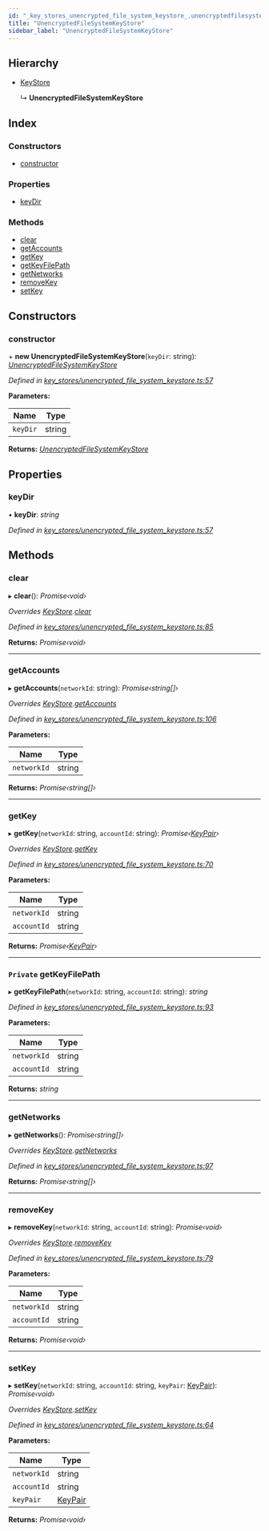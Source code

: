 ```yaml
---
id: "_key_stores_unencrypted_file_system_keystore_.unencryptedfilesystemkeystore"
title: "UnencryptedFileSystemKeyStore"
sidebar_label: "UnencryptedFileSystemKeyStore"
---
```


## Hierarchy

* [KeyStore](_key_stores_keystore_.keystore.md)

  ↳ **UnencryptedFileSystemKeyStore**

## Index

### Constructors

* [constructor](_key_stores_unencrypted_file_system_keystore_.unencryptedfilesystemkeystore.md#constructor)

### Properties

* [keyDir](_key_stores_unencrypted_file_system_keystore_.unencryptedfilesystemkeystore.md#keydir)

### Methods

* [clear](_key_stores_unencrypted_file_system_keystore_.unencryptedfilesystemkeystore.md#clear)
* [getAccounts](_key_stores_unencrypted_file_system_keystore_.unencryptedfilesystemkeystore.md#getaccounts)
* [getKey](_key_stores_unencrypted_file_system_keystore_.unencryptedfilesystemkeystore.md#getkey)
* [getKeyFilePath](_key_stores_unencrypted_file_system_keystore_.unencryptedfilesystemkeystore.md#private-getkeyfilepath)
* [getNetworks](_key_stores_unencrypted_file_system_keystore_.unencryptedfilesystemkeystore.md#getnetworks)
* [removeKey](_key_stores_unencrypted_file_system_keystore_.unencryptedfilesystemkeystore.md#removekey)
* [setKey](_key_stores_unencrypted_file_system_keystore_.unencryptedfilesystemkeystore.md#setkey)

## Constructors

###  constructor

\+ **new UnencryptedFileSystemKeyStore**(`keyDir`: string): *[UnencryptedFileSystemKeyStore](_key_stores_unencrypted_file_system_keystore_.unencryptedfilesystemkeystore.md)*

*Defined in [key_stores/unencrypted_file_system_keystore.ts:57](https://github.com/nearprotocol/nearlib/blob/cbaa79a/src.ts/key_stores/unencrypted_file_system_keystore.ts#L57)*

**Parameters:**

Name | Type |
------ | ------ |
`keyDir` | string |

**Returns:** *[UnencryptedFileSystemKeyStore](_key_stores_unencrypted_file_system_keystore_.unencryptedfilesystemkeystore.md)*

## Properties

###  keyDir

• **keyDir**: *string*

*Defined in [key_stores/unencrypted_file_system_keystore.ts:57](https://github.com/nearprotocol/nearlib/blob/cbaa79a/src.ts/key_stores/unencrypted_file_system_keystore.ts#L57)*

## Methods

###  clear

▸ **clear**(): *Promise‹void›*

*Overrides [KeyStore](_key_stores_keystore_.keystore.md).[clear](_key_stores_keystore_.keystore.md#abstract-clear)*

*Defined in [key_stores/unencrypted_file_system_keystore.ts:85](https://github.com/nearprotocol/nearlib/blob/cbaa79a/src.ts/key_stores/unencrypted_file_system_keystore.ts#L85)*

**Returns:** *Promise‹void›*

___

###  getAccounts

▸ **getAccounts**(`networkId`: string): *Promise‹string[]›*

*Overrides [KeyStore](_key_stores_keystore_.keystore.md).[getAccounts](_key_stores_keystore_.keystore.md#abstract-getaccounts)*

*Defined in [key_stores/unencrypted_file_system_keystore.ts:106](https://github.com/nearprotocol/nearlib/blob/cbaa79a/src.ts/key_stores/unencrypted_file_system_keystore.ts#L106)*

**Parameters:**

Name | Type |
------ | ------ |
`networkId` | string |

**Returns:** *Promise‹string[]›*

___

###  getKey

▸ **getKey**(`networkId`: string, `accountId`: string): *Promise‹[KeyPair](_utils_key_pair_.keypair.md)›*

*Overrides [KeyStore](_key_stores_keystore_.keystore.md).[getKey](_key_stores_keystore_.keystore.md#abstract-getkey)*

*Defined in [key_stores/unencrypted_file_system_keystore.ts:70](https://github.com/nearprotocol/nearlib/blob/cbaa79a/src.ts/key_stores/unencrypted_file_system_keystore.ts#L70)*

**Parameters:**

Name | Type |
------ | ------ |
`networkId` | string |
`accountId` | string |

**Returns:** *Promise‹[KeyPair](_utils_key_pair_.keypair.md)›*

___

### `Private` getKeyFilePath

▸ **getKeyFilePath**(`networkId`: string, `accountId`: string): *string*

*Defined in [key_stores/unencrypted_file_system_keystore.ts:93](https://github.com/nearprotocol/nearlib/blob/cbaa79a/src.ts/key_stores/unencrypted_file_system_keystore.ts#L93)*

**Parameters:**

Name | Type |
------ | ------ |
`networkId` | string |
`accountId` | string |

**Returns:** *string*

___

###  getNetworks

▸ **getNetworks**(): *Promise‹string[]›*

*Overrides [KeyStore](_key_stores_keystore_.keystore.md).[getNetworks](_key_stores_keystore_.keystore.md#abstract-getnetworks)*

*Defined in [key_stores/unencrypted_file_system_keystore.ts:97](https://github.com/nearprotocol/nearlib/blob/cbaa79a/src.ts/key_stores/unencrypted_file_system_keystore.ts#L97)*

**Returns:** *Promise‹string[]›*

___

###  removeKey

▸ **removeKey**(`networkId`: string, `accountId`: string): *Promise‹void›*

*Overrides [KeyStore](_key_stores_keystore_.keystore.md).[removeKey](_key_stores_keystore_.keystore.md#abstract-removekey)*

*Defined in [key_stores/unencrypted_file_system_keystore.ts:79](https://github.com/nearprotocol/nearlib/blob/cbaa79a/src.ts/key_stores/unencrypted_file_system_keystore.ts#L79)*

**Parameters:**

Name | Type |
------ | ------ |
`networkId` | string |
`accountId` | string |

**Returns:** *Promise‹void›*

___

###  setKey

▸ **setKey**(`networkId`: string, `accountId`: string, `keyPair`: [KeyPair](_utils_key_pair_.keypair.md)): *Promise‹void›*

*Overrides [KeyStore](_key_stores_keystore_.keystore.md).[setKey](_key_stores_keystore_.keystore.md#abstract-setkey)*

*Defined in [key_stores/unencrypted_file_system_keystore.ts:64](https://github.com/nearprotocol/nearlib/blob/cbaa79a/src.ts/key_stores/unencrypted_file_system_keystore.ts#L64)*

**Parameters:**

Name | Type |
------ | ------ |
`networkId` | string |
`accountId` | string |
`keyPair` | [KeyPair](_utils_key_pair_.keypair.md) |

**Returns:** *Promise‹void›*
